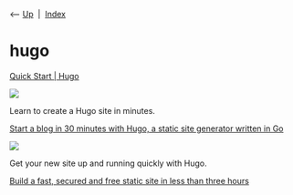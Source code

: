 <div class="nav">

⟵ [Up](index.html)  \|  [Index](index.html)

</div>

# hugo

<div class="cards">

<div class="card">

<div class="card-title">

[Quick Start \| Hugo](https://gohugo.io/getting-started/quick-start)

</div>

<div class="card-image">

[![](https://gohugo.io/opengraph/gohugoio-card-base-1_hu5310252436575826366.png)](https://gohugo.io/getting-started/quick-start)

</div>

Learn to create a Hugo site in minutes.

</div>

<div class="card">

<div class="card-title">

[Start a blog in 30 minutes with Hugo, a static site generator written
in Go](https://opensource.com/article/18/3/start-blog-30-minutes-hugo)

</div>

<div class="card-image">

[![](https://opensource.com/sites/default/files/lead-images/programming-code-keyboard-laptop-music-headphones.png)](https://opensource.com/article/18/3/start-blog-30-minutes-hugo)

</div>

Get your new site up and running quickly with Hugo.

</div>

<div class="card">

<div class="card-title">

[Build a fast, secured and free static site in less than three
hours](https://fillmem.com/post/self-hosted-fast-secured-and-free-static-site)

</div>

</div>

</div>
